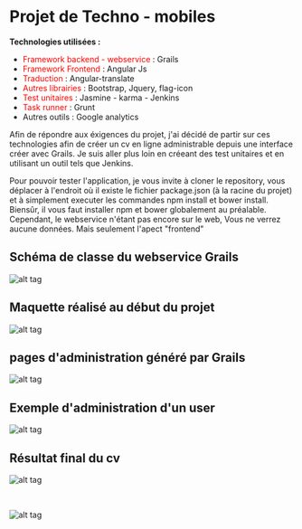 
  <h1>Projet de Techno - mobiles</h1>
  <p> <strong> Technologies utilisées : </strong> </p>
  <ul>
  <li> <span style="color:red">Framework backend - webservice </span> : Grails </li>
  <li> <span style="color:red">Framework Frontend </span> : Angular Js </li>
  <li> <span style="color:red"> Traduction </span> : Angular-translate </li> 
  <li> <span style="color:red"> Autres librairies </span> : Bootstrap, Jquery, flag-icon </li> 
  <li> <span style="color:red"> Test unitaires </span> : Jasmine - karma - Jenkins</li>    
  <li> <span style="color:red"> Task runner </span> : Grunt </li> 
  <li> Autres outils : Google analytics </li>
  </ul>
  
  <p> Afin de répondre aux éxigences du projet, j'ai décidé de partir sur ces technologies afin de créer un cv en ligne administrable depuis une interface créer avec Grails. Je suis aller plus loin en créeant des test unitaires et en utilisant un outil tels que Jenkins. </p>
  
  <p> Pour pouvoir tester l'application, je vous invite à cloner le repository, vous déplacer à l'endroit où il existe le fichier package.json (à la racine du projet) et à simplement executer les commandes npm install et bower install. Biensûr, il vous faut installer npm et bower globalement au préalable. Cependant, le webservice n'étant pas encore sur le web, Vous ne verrez aucune données. Mais seulement l'apect "frontend"
  </p>
  
  <h2> Schéma de classe du webservice Grails </h2>
  
  ![alt tag](https://github.com/sofianeOuafir/cv/blob/master/app/images/uml.png)
  
  <h2> Maquette réalisé au début du projet </h2>
  
  ![alt tag](https://github.com/sofianeOuafir/cv/blob/master/app/images/maquette.png)
  
  <h2> pages d'administration généré par Grails </h2>
  
  ![alt tag](https://github.com/sofianeOuafir/cv/blob/master/app/images/grails-controllers.png)
  
  <h2> Exemple d'administration d'un user </h2>
    
  ![alt tag](https://github.com/sofianeOuafir/cv/blob/master/app/images/grails-user.png)
  
  <h2> Résultat final du cv </h2>
    
  ![alt tag](https://github.com/sofianeOuafir/cv/blob/master/app/images/cv-1.png)
  
  <br/>
  
  ![alt tag](https://github.com/sofianeOuafir/cv/blob/master/app/images/cv-2.png)
  
  
  
  
  
  
